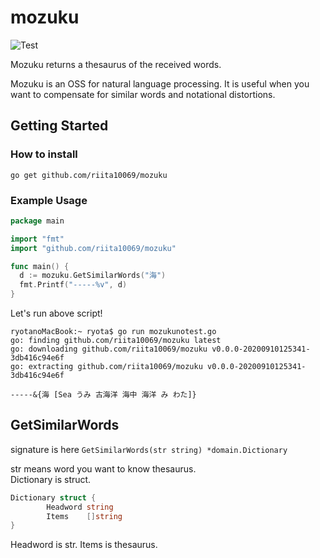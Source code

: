 # mozuku
![Test](https://github.com/riita10069/check_interface/workflows/Build/badge.svg)

Mozuku returns a thesaurus of the received words. 

Mozuku is an OSS for natural language processing. 
It is useful when you want to compensate for similar words and notational distortions.

## Getting Started
### How to install

```
go get github.com/riita10069/mozuku
```

### Example Usage
```go
package main

import "fmt"
import "github.com/riita10069/mozuku"

func main() {
  d := mozuku.GetSimilarWords("海")
  fmt.Printf("-----%v", d)
}
```

Let's run above script!

```
ryotanoMacBook:~ ryota$ go run mozukunotest.go 
go: finding github.com/riita10069/mozuku latest
go: downloading github.com/riita10069/mozuku v0.0.0-20200910125341-3db416c94e6f
go: extracting github.com/riita10069/mozuku v0.0.0-20200910125341-3db416c94e6f

-----&{海 [Sea うみ 古海洋 海中 海洋 み わた]}
```

## GetSimilarWords
signature is here
`GetSimilarWords(str string) *domain.Dictionary`

str means word you want to know thesaurus.\
Dictionary is struct.
```go
Dictionary struct {
		Headword string
		Items    []string
}
```

Headword is str.
Items is thesaurus.
